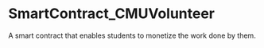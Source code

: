 # SmartContract_CMUVolunteer
A smart contract that enables students to monetize the work done by them.
